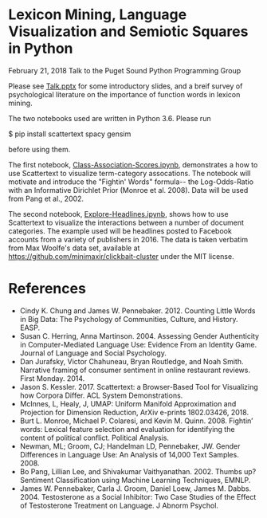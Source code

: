 # Lexicon Mining, Language Visualization and Semiotic Squares in Python
February 21, 2018 
Talk to the Puget Sound Python Programming Group

Please see [Talk.pptx](Talk.pptx) for some introductory slides, and a breif survey of psychological literature on the importance of function words in lexicon mining.

The two notebooks used are written in Python 3.6.  Please run

$ pip install scattertext spacy gensim

before using them.  

The first notebook, [Class-Association-Scores.ipynb](nbviewer.jupyter.org/github/JasonKessler/PuPPyTalk/blob/master/notebooks/Class-Association-Scores.ipynb), demonstrates a how to use Scattertext to visualize term-category assocations.  The notebook will motivate and introduce the "Fightin' Words" formula-- the Log-Odds-Ratio with an Informative Dirichlet Prior (Monroe et al. 2008).  Data will be used from Pang et al., 2002.

The second notebook, [Explore-Headlines.ipynb](nbviewer.jupyter.org/github/JasonKessler/PuPPyTalk/blob/master/notebooks/Explore-Headlines.ipynb), shows how to use Scattertext to visualize the interactions between a number of document categories.  The example used will be headlines posted to Facebook accounts from a variety of publishers in 2016. The data is taken verbatim from Max Woolfe's data set, available at https://github.com/minimaxir/clickbait-cluster under the MIT license.

# References
* Cindy K. Chung and James W. Pennebaker. 2012. Counting Little Words in Big Data: The Psychology of Communities, Culture, and History. EASP.
* Susan C. Herring, Anna Martinson. 2004. Assessing Gender Authenticity in Computer-Mediated Language Use: Evidence From an Identity Game. Journal of Language and Social Psychology. 
* Dan Jurafsky, Victor Chahuneau, Bryan Routledge, and Noah Smith. Narrative framing of consumer sentiment in online restaurant reviews. First Monday. 2014.
* Jason S. Kessler. 2017. Scattertext: a Browser-Based Tool for Visualizing how Corpora Differ. ACL System Demonstrations. 
* McInnes, L, Healy, J, UMAP: Uniform Manifold Approximation and Projection for Dimension Reduction, ArXiv e-prints 1802.03426, 2018.
* Burt L. Monroe, Michael P. Colaresi, and Kevin M. Quinn. 2008. Fightin’ words: Lexical feature selection and evaluation for identifying the content of political conflict. Political Analysis.
* Newman, ML; Groom, CJ; Handelman LD, Pennebaker, JW. Gender Differences in Language Use: An Analysis of 14,000 Text Samples. 2008.
* Bo Pang, Lillian Lee, and Shivakumar Vaithyanathan. 2002. Thumbs up? Sentiment Classification using Machine Learning Techniques, EMNLP.
* James W. Pennebaker, Carla J. Groom, Daniel Loew, James M. Dabbs.  2004. Testosterone as a Social Inhibitor: Two Case Studies of the Effect of Testosterone Treatment on Language. J Abnorm Psychol.

